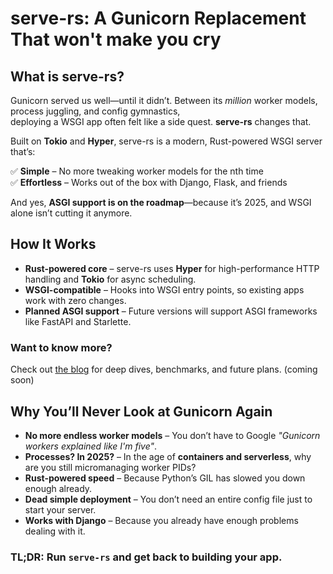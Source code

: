 # serve-rs: A Gunicorn Replacement That won't make you cry  

## What is serve-rs?  

Gunicorn served us well—until it didn’t. Between its *million* worker models, process juggling, and config gymnastics,  
deploying a WSGI app often felt like a side quest. **serve-rs** changes that.  

Built on **Tokio** and **Hyper**, serve-rs is a modern, Rust-powered WSGI server that’s:  

✅ **Simple** – No more tweaking worker models for the nth time  
✅ **Effortless** – Works out of the box with Django, Flask, and friends  

And yes, **ASGI support is on the roadmap**—because it’s 2025, and WSGI alone isn’t cutting it anymore.  

## How It Works  

- **Rust-powered core** – serve-rs uses **Hyper** for high-performance HTTP handling and **Tokio** for async scheduling.  
- **WSGI-compatible** – Hooks into WSGI entry points, so existing apps work with zero changes.  
- **Planned ASGI support** – Future versions will support ASGI frameworks like FastAPI and Starlette.  

### Want to know more?  

Check out [the blog](https://example.com/serve-rs-blog) for deep dives, benchmarks, and future plans. (coming soon) 

## Why You’ll Never Look at Gunicorn Again  

- **No more endless worker models** – You don’t have to Google *"Gunicorn workers explained like I'm five"*.  
- **Processes? In 2025?** – In the age of **containers and serverless**, why are you still micromanaging worker PIDs?  
- **Rust-powered speed** – Because Python’s GIL has slowed you down enough already.  
- **Dead simple deployment** – You don’t need an entire config file just to start your server.  
- **Works with Django** – Because you already have enough problems dealing with it.  

### TL;DR: Run `serve-rs` and get back to building your app.  

